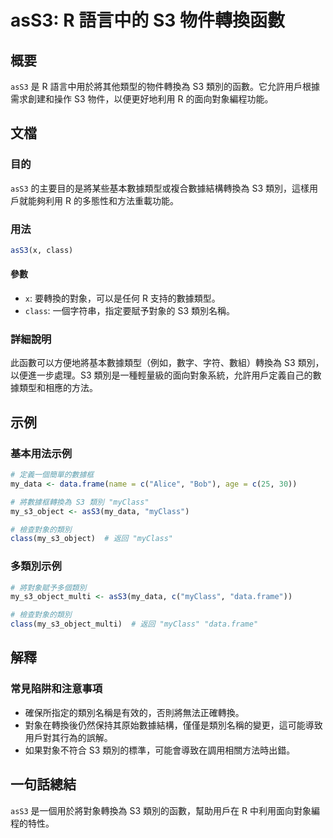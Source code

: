 <!--
Meta Description: # asS3: R 語言中的 S3 物件轉換函數 ## 概要 `asS3` 是 R 語言中用於將其他類型的物件轉換為 S3 類別的函數。它允許用戶根據需求創建和操作 S3 物件，以便更好地利用 R 的面向對象編程功能。 ## 文檔 ### 目的 `asS3` 的主要目的是將某些基本數據類型或複合數據...
Meta Keywords: ass3, myclass, class, my_data, data
-->

# asS3: R 語言中的 S3 物件轉換函數

## 概要
`asS3` 是 R 語言中用於將其他類型的物件轉換為 S3 類別的函數。它允許用戶根據需求創建和操作 S3 物件，以便更好地利用 R 的面向對象編程功能。

## 文檔
### 目的
`asS3` 的主要目的是將某些基本數據類型或複合數據結構轉換為 S3 類別，這樣用戶就能夠利用 R 的多態性和方法重載功能。

### 用法
```R
asS3(x, class)
```

#### 參數
- `x`: 要轉換的對象，可以是任何 R 支持的數據類型。
- `class`: 一個字符串，指定要賦予對象的 S3 類別名稱。

### 詳細說明
此函數可以方便地將基本數據類型（例如，數字、字符、數組）轉換為 S3 類別，以便進一步處理。S3 類別是一種輕量級的面向對象系統，允許用戶定義自己的數據類型和相應的方法。

## 示例
### 基本用法示例
```R
# 定義一個簡單的數據框
my_data <- data.frame(name = c("Alice", "Bob"), age = c(25, 30))

# 將數據框轉換為 S3 類別 "myClass"
my_s3_object <- asS3(my_data, "myClass")

# 檢查對象的類別
class(my_s3_object)  # 返回 "myClass"
```

### 多類別示例
```R
# 將對象賦予多個類別
my_s3_object_multi <- asS3(my_data, c("myClass", "data.frame"))

# 檢查對象的類別
class(my_s3_object_multi)  # 返回 "myClass" "data.frame"
```

## 解釋
### 常見陷阱和注意事項
- 確保所指定的類別名稱是有效的，否則將無法正確轉換。
- 對象在轉換後仍然保持其原始數據結構，僅僅是類別名稱的變更，這可能導致用戶對其行為的誤解。
- 如果對象不符合 S3 類別的標準，可能會導致在調用相關方法時出錯。

## 一句話總結
`asS3` 是一個用於將對象轉換為 S3 類別的函數，幫助用戶在 R 中利用面向對象編程的特性。
